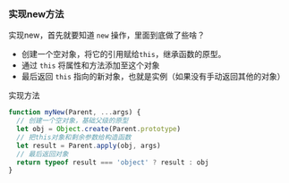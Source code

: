 ### 实现new方法

实现new，首先就要知道 `new` 操作，里面到底做了些啥？
- 创建一个空对象，将它的引用赋给`this`，继承函数的原型。
- 通过 `this` 将属性和方法添加至这个对象
- 最后返回 `this` 指向的新对象，也就是实例（如果没有手动返回其他的对象）

实现方法

```javascript
function myNew(Parent, ...args) {
  // 创建一个空对象，基础父级的原型
  let obj = Object.create(Parent.prototype)
  // 把this对象和剩余参数给构造函数
  let result = Parent.apply(obj, args)
  // 最后返回对象
  return typeof result === 'object' ? result : obj
}
```
